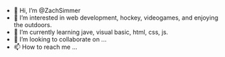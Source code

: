 - 👋 Hi, I’m @ZachSimmer
- 👀 I’m interested in web development, hockey, videogames, and enjoying the outdoors.
- 🌱 I’m currently learning jave, visual basic, html, css, js.
- 💞️ I’m looking to collaborate on ...
- 📫 How to reach me ...

<!---
ZachSimmer/ZachSimmer is a ✨ special ✨ repository because its `README.md` (this file) appears on your GitHub profile.
You can click the Preview link to take a look at your changes.
--->
